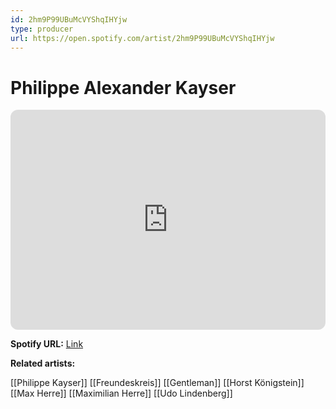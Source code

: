 ```yaml
---
id: 2hm9P99UBuMcVYShqIHYjw
type: producer
url: https://open.spotify.com/artist/2hm9P99UBuMcVYShqIHYjw
---
```

# Philippe Alexander Kayser

<iframe style="border-radius:12px" src="https://open.spotify.com/embed/artist/2hm9P99UBuMcVYShqIHYjw" width="100%" height="352" frameBorder="0" allowfullscreen="" allow="autoplay; clipboard-write; encrypted-media; fullscreen; picture-in-picture" loading="lazy"></iframe>

**Spotify URL:** [Link](https://open.spotify.com/artist/2hm9P99UBuMcVYShqIHYjw)

**Related artists:**

[[Philippe Kayser]]
[[Freundeskreis]]
[[Gentleman]]
[[Horst Königstein]]
[[Max Herre]]
[[Maximilian Herre]]
[[Udo Lindenberg]]
